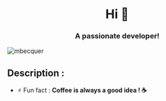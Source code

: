 <h1 align="center">Hi 👋</h1>
<h3 align="center">A passionate developer!</h3>

<p align="left"> <img src="https://komarev.com/ghpvc/?username=mbecquer&label=Profile%20views&color=0e75b6&style=flat" alt="mbecquer" /> </p>

## Description : 

- ⚡ Fun fact : **Coffee is always a good idea ! ☕**
